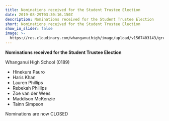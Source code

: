 ```yaml
---
title: Nominations received for the Student Trustee Election
date: 2019-08-29T03:30:16.150Z
description: Nominations received for the Student Trustee Election
short: Nominations received for the Student Trustee Election
show_in_slider: false
image: >-
  https://res.cloudinary.com/whanganuihigh/image/upload/v1567403143/green_header_003.jpg
---
```

**Nominations received for the Student Trustee Election**

Whanganui High School (0189)

* Hinekura Pauro
* Haris Khan
* Lauren Phillips
* Rebekah Phillips
* Zoe van der Wees
* Maddison McKenzie
* Tainn Simpson

Nominations are now CLOSED
